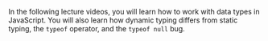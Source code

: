 In the following lecture videos, you will learn how to work with data types in JavaScript. You will also learn how dynamic typing differs from static typing, the `typeof` operator, and the `typeof null` bug.
